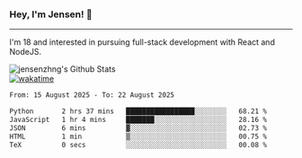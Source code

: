 ### Hey, I'm Jensen! 👋

---

I'm 18 and interested in pursuing full-stack development with React and NodeJS.

![jensenzhng's Github Stats](https://github-readme-stats.vercel.app/api?username=jensenzhng&theme=dark&show_icons=true&count_private=true)
<br />
[![wakatime](https://wakatime.com/badge/user/cbfc263d-3611-4e36-8278-8fad45fe3f62.svg)](https://wakatime.com/@cbfc263d-3611-4e36-8278-8fad45fe3f62)

<!--START_SECTION:waka-->

```txt
From: 15 August 2025 - To: 22 August 2025

Python       2 hrs 37 mins   █████████████████░░░░░░░░   68.21 %
JavaScript   1 hr 4 mins     ███████░░░░░░░░░░░░░░░░░░   28.16 %
JSON         6 mins          ▓░░░░░░░░░░░░░░░░░░░░░░░░   02.73 %
HTML         1 min           ▒░░░░░░░░░░░░░░░░░░░░░░░░   00.75 %
TeX          0 secs          ░░░░░░░░░░░░░░░░░░░░░░░░░   00.08 %
```

<!--END_SECTION:waka-->
